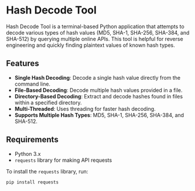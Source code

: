 # Hash Decode Tool

Hash Decode Tool is a terminal-based Python application that attempts to decode various types of hash values (MD5, SHA-1, SHA-256, SHA-384, and SHA-512) by querying multiple online APIs. This tool is helpful for reverse engineering and quickly finding plaintext values of known hash types.

## Features
- **Single Hash Decoding**: Decode a single hash value directly from the command line.
- **File-Based Decoding**: Decode multiple hash values provided in a file.
- **Directory-Based Decoding**: Extract and decode hashes found in files within a specified directory.
- **Multi-Threaded**: Uses threading for faster hash decoding.
- **Supports Multiple Hash Types**: MD5, SHA-1, SHA-256, SHA-384, and SHA-512.

## Requirements
- Python 3.x
- `requests` library for making API requests

To install the `requests` library, run:
```bash
pip install requests
